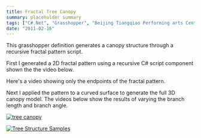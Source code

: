 ```yaml
---
title: Fractal Tree Canopy
summary: placeholder summary
tags: ["C#.Net", "Grasshopper", "Beijing Tiangqiao Performing arts Center"]
date: "2011-02-16"
---
```


This grasshopper definition generates a canopy structure through a recursive fractal pattern script.

<!-- more -->

First I generated a 2D fractal pattern using a recursive C# script component shown the the video below.

Here's a video showing only the endpoints of the fractal pattern.

Next I applied the pattern to a curved surface to generate the full 3D canopy model. The videos below show the results of varying the branch length and branch angle.

[![](http://www.ericanastas.com/wp-content/uploads/2011/02/tree-canopy-636x421.jpg "tree canopy")](tree-canopy.jpg)

[![](http://www.ericanastas.com/wp-content/uploads/2011/02/Tree-Structure-Samples-636x425.png "Tree Structure Samples")](Tree-Structure-Samples.png)
